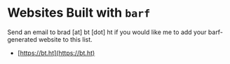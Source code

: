 # Websites Built with `barf`

Send an email to brad [at] bt [dot] ht if you would like me to add your barf-generated website to this list.

- [https://bt.ht](https://bt.ht)